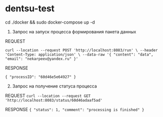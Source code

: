 # dentsu-test

cd ./docker && sudo docker-compose up -d

1. Запрос на запуск процесса формирования пакета данных

REQUEST

`curl --location --request POST 'http://localhost:8083/run' \
--header 'Content-Type: application/json' \
--data-raw '{
    "content": "data",
    "email": "nekarpeev@yandex.ru"
}'`

RESPONSE

`{
    "processID": "60d46e5e64927"
}`



2. Запрос на получение статуса процесса

REQUEST 
`curl --location --request GET 'http://localhost:8083/status/60d46adaaf5ad'`

RESPONSE
`{
    "status": 1,
    "comment": "processing is finished"
}`
